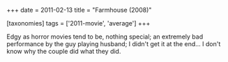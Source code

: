 +++
date = 2011-02-13
title = "Farmhouse (2008)"

[taxonomies]
tags = ['2011-movie', 'average']
+++

Edgy as horror movies tend to be, nothing special; an extremely bad
performance by the guy playing husband; I didn\'t get it at the end\...
I don\'t know why the couple did what they did.
